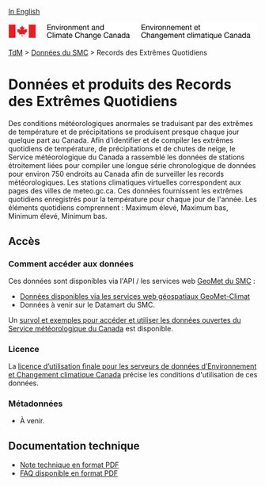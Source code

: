 [In English](readme_climateltce_en.md)

![ECCC logo](../../img_eccc-logo.png)

[TdM](../../readme_fr.md) > [Données du SMC](../readme_fr.md) > Records des Extrêmes Quotidiens

# Données et produits des Records des Extrêmes Quotidiens

Des conditions météorologiques anormales se traduisant par des extrêmes de température et de précipitations se produisent presque chaque jour quelque part au Canada. Afin d'identifier et de compiler les extrêmes quotidiens de température, de précipitations et de chutes de neige, le Service météorologique du Canada a rassemblé les données de stations étroitement liées pour compiler une longue série chronologique de données pour environ 750 endroits au Canada afin de surveiller les records météorologiques. Les stations climatiques virtuelles correspondent aux pages des villes de meteo.gc.ca. Ces données fournissent les extrêmes quotidiens enregistrés pour la température pour chaque jour de l'année. Les éléments quotidiens comprennent : Maximum élevé, Maximum bas, Minimum élevé, Minimum bas.

## Accès

### Comment accéder aux données

Ces données sont disponibles via l'API / les services web [GeoMet du SMC](../../msc-geomet/readme_fr.md) :

* [Données disponibles via les services web géospatiaux GeoMet-Climat](https://api.weather.gc.ca/collections/ltce-temperature)
* Données à venir sur le Datamart du SMC.

Un [survol et exemples pour accéder et utiliser les données ouvertes du Service météorologique du Canada](../../usage/readme_fr.md) est disponible.

### Licence

La [licence d’utilisation finale pour les serveurs de données d’Environnement et Changement climatique Canada](../../licence/readme_fr.md) précise les conditions d'utilisation de ces données.

### Métadonnées

* À venir.

## Documentation technique

* [Note technique en format PDF](https://collaboration.cmc.ec.gc.ca/cmc/cmos/public_doc/msc-data/climate_ltce/LTCE_Technical_Documentation_FR.pdf)
* [FAQ disponible en format PDF](https://collaboration.cmc.ec.gc.ca/cmc/cmos/public_doc/msc-data/climate_ltce/FAQ_LTCE_Jan_2021_FR.pdf)